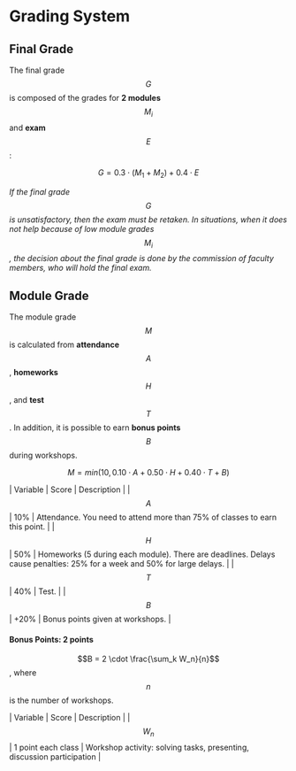 <!---
The JavaScript code below is needed to support rendering of TeX formulas in GitHub Pages.

See this for kramdown:
https://mikelove.wordpress.com/2015/07/01/how-to-use-latex-math-in-rmd-to-display-properly-on-github-pages/
https://varunagrawal.github.io/2018/03/27/latex
https://stackoverflow.com/questions/26275645/how-to-support-latex-in-github-pages

This is a guideline to render formulas:
https://coderoad.ru/49970549/Проблема-рендеринга-некоторого-синтаксиса-latex-в-MathJax-с-Jekyll-на-github
-->
<script type="text/javascript" async
  src="https://cdnjs.cloudflare.com/ajax/libs/mathjax/2.7.5/MathJax.js?config=TeX-AMS-MML_HTMLorMML">
  MathJax.Hub.Config({
    tex2jax: {
      inlineMath: [['$$','$$'], ['\\(','\\)']],
      processEscapes: true
    }
  });
</script>
 
<!--- The present text is based on https://uneex.ru/HSE/RatingFormula -->

# Grading System

## Final Grade

The final grade $$G$$ is composed of the grades
for __2 modules__ $$M_i$$ and __exam__ $$E$$:

$$G = 0.3 \cdot (M_1 + M_2) + 0.4 \cdot E$$

_If the final grade $$G$$ is unsatisfactory, then the exam must be retaken.
In situations, when it does not help because of low module grades $$M_i$$,
the decision about the final grade is done by the commission of faculty members,
who will hold the final exam._

## Module Grade

The module grade $$M$$ is calculated from __attendance__ $$A$$, __homeworks__ $$H$$, and __test__ $$T$$.
In addition, it is possible to earn __bonus points__ $$B$$ during workshops.

$$M = min(10, 0.10 \cdot A + 0.50 \cdot H + 0.40 \cdot T + B)$$

| Variable | Score | Description |
| $$A$$    | 10%   | Attendance. You need to attend more than 75% of classes to earn this point. |
| $$H$$    | 50%   | Homeworks (5 during each module). There are deadlines. Delays cause penalties: 25% for a week and 50% for large delays. |
| $$T$$    | 40%   | Test. |
| $$B$$    | +20%  | Bonus points given at workshops. |

#### Bonus Points: 2 points

$$B = 2 \cdot \frac{\sum_k W_n}{n}$$, where $$n$$ is the number of workshops.

| Variable | Score              | Description |
| $$W_n$$  | 1 point each class | Workshop activity: solving tasks, presenting, discussion participation |
